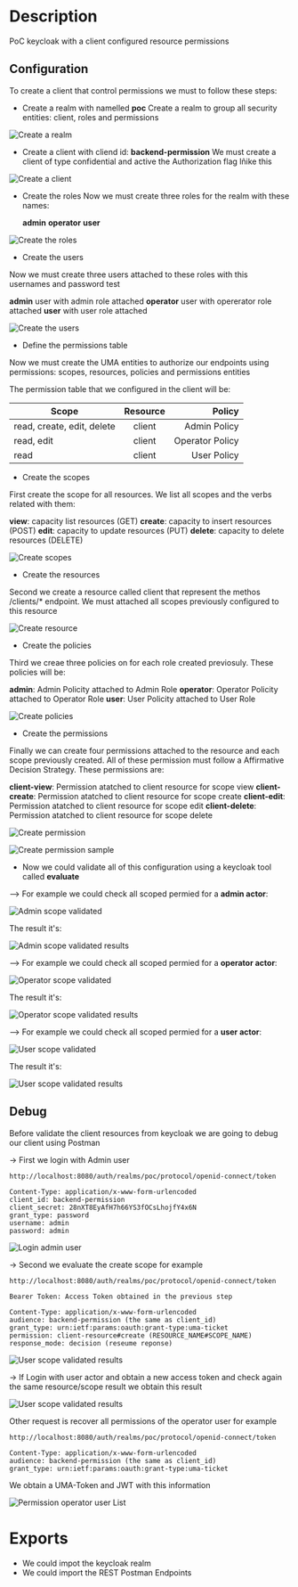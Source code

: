 # Description
PoC keycloak with a client configured resource permissions

## Configuration
To create a client that control permissions we must to follow these steps:

- Create a realm with namelled **poc**
Create a realm to group all security entities: client, roles and permissions

![Create a realm](captures/create_realm.png "Create a realm")

- Create a client with cliend id: **backend-permission**
We must create a client of type confidential and active the Authorization flag lñike this

![Create a client](captures/create_client.png "Create a client")

- Create the roles
Now we must create three roles for the realm with these names:

  **admin**
  **operator**
  **user**

![Create the roles](captures/create_roles.png "Create the roles")

- Create the users

Now we must create three users attached to these roles with this usernames and password test

  **admin** user with admin role attached
  **operator** user with opererator role attached
  **user** with user role attached

![Create the users](captures/create_users.png "Create the users")

- Define the permissions table

Now we must create the UMA entities to authorize our endpoints using permissions: scopes, resources, policies and permissions entities

The permission table that we configured in the client will be:

| Scope                      | Resource      | Policy          | 
|----------------------------|:-------------:|----------------:|
| read, create, edit, delete | client        | Admin Policy    | 
| read, edit                 | client        | Operator Policy |
| read                       | client        | User Policy     |

- Create the scopes

First create the scope for all resources. We list all scopes and the verbs related with them:

  **view**: capacity list resources (GET)
  **create**: capacity to insert resources (POST)
  **edit**: capacity to update resources (PUT)
  **delete**: capacity to delete resources (DELETE)

![Create scopes](captures/create_scopes.png "Create scopes")

- Create the resources

Second we create a resource called client that represent the methos /clients/* endpoint. We must attached all scopes previously configured to this resource


![Create resource](captures/create_resource.png "Create resource")

- Create the policies

Third we creae three policies on for each role created previosuly. These policies will be:

  **admin**: Admin Policity attached to Admin Role
  **operator**: Operator Policity attached to Operator Role
  **user**: User Policity attached to User Role

![Create policies](captures/create_policies.png "Create policies")
  
- Create the permissions

Finally we can create four permissions attached to the resource and each scope previously created. All of these permission must follow a Affirmative Decision Strategy. These permissions are:

  **client-view**: Permission atatched to client resource for scope view
  **client-create**: Permission atatched to client resource for scope create
  **client-edit**: Permission atatched to client resource for scope edit
  **client-delete**: Permission atatched to client resource for scope delete

![Create permission](captures/create_permission.png "Create permission")

![Create permission sample](captures/create_permission_sample.png "Create permission sample")

- Now we could validate all of this configuration using a keycloak tool called **evaluate**

--> For example we could check all scoped permied for a **admin actor**:

![Admin scope validated](captures/evaluate_admin_scopes_.png "Admin scope validated")

The result it's:

![Admin scope validated results](captures/evaluate_admin_scopes_results.png.png "Admin scope validated results")

--> For example we could check all scoped permied for a **operator actor**:

![Operator scope validated](captures/evaluate_operator_scopes.png "Operator scope validated")

The result it's:

![Operator scope validated results](captures/evaluate_operator_scopes_results.png "Operator scope validated results")

--> For example we could check all scoped permied for a **user actor**:

![User scope validated](captures/evaluate_user_scopes.png "User scope validated")

The result it's:

![User scope validated results](captures/evaluate_user_scopes_results.png "User scope validated results")

## Debug

Before validate the client resources from keycloak we are going to debug our client using Postman

-> First we login with Admin user

```shell
http://localhost:8080/auth/realms/poc/protocol/openid-connect/token

Content-Type: application/x-www-form-urlencoded
client_id: backend-permission
client_secret: 28nXT8EyAfH7h66YS3fOCsLhojfY4x6N
grant_type: password
username: admin
password: admin
```

![Login admin user](captures/postman_login_admin_user.png "Login admin user")

-> Second we evaluate the create scope for example


```shell
http://localhost:8080/auth/realms/poc/protocol/openid-connect/token

Bearer Token: Access Token obtained in the previous step

Content-Type: application/x-www-form-urlencoded
audience: backend-permission (the same as client_id)
grant_type: urn:ietf:params:oauth:grant-type:uma-ticket
permission: client-resource#create (RESOURCE_NAME#SCOPE_NAME)
response_mode: decision (reseume reponse)
```

![User scope validated results](captures/postman_validate_admin_user.png "Evaluate User scopes")

-> If Login with user actor and obtain a new access token and check again the same resource/scope result we obtain this result

![User scope validated results](captures/postman_validate_user_user.png "Evaluate User scopes")

Other request is recover all permissions of the operator user for example

```shell
http://localhost:8080/auth/realms/poc/protocol/openid-connect/token

Content-Type: application/x-www-form-urlencoded
audience: backend-permission (the same as client_id)
grant_type: urn:ietf:params:oauth:grant-type:uma-ticket
```

We obtain a UMA-Token and JWT with this information

![Permission operator user List](captures/uma_token_get_resources.png "Permission operator user List")

# Exports
- We could impot the keycloak realm
- We could import the REST Postman Endpoints
